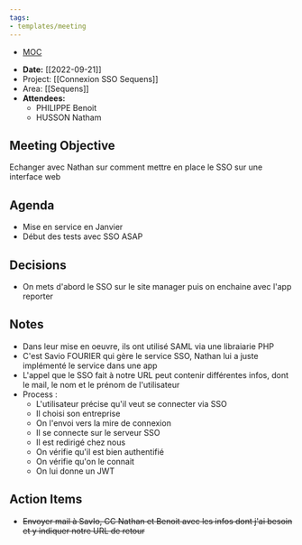 ```yaml
---
tags:
- templates/meeting
---
```

<nav aria-label="Breadcrumb" class="custom-breadcrumb">
    <ul>
        <li><a href="obsidian://advanced-uri?vault=Donaldo&filepath=MOC"> MOC</a></li>
    </ul>
</nav>

- **Date:**  [[2022-09-21]]
- Project: [[Connexion SSO Sequens]]
- Area: [[Sequens]]
- **Attendees:** 
	- PHILIPPE Benoit
	- HUSSON Natham

## Meeting Objective
Echanger avec Nathan sur comment mettre en place le SSO sur une interface web

## Agenda
- Mise en service en Janvier
- Début des tests avec SSO ASAP

## Decisions
- On mets d'abord le SSO sur le site manager puis on enchaine avec l'app reporter

## Notes
- Dans leur mise en oeuvre, ils ont utilisé SAML via une libraiarie PHP
- C'est Savio FOURIER qui gère le service SSO, Nathan lui a juste implémenté le service dans une app
- L'appel que le SSO fait à notre URL peut contenir différentes infos, dont le mail, le nom et le prénom de l'utilisateur
- Process : 
	- L'utilisateur précise qu'il veut se connecter via SSO
	- Il choisi son entreprise
	- On l'envoi vers la mire de connexion
	- Il se connecte sur le serveur SSO
	- Il est redirigé chez nous
	- On vérifie qu'il est bien authentifié
	- On vérifie qu'on le connait
	- On lui donne un JWT

## Action Items
- ~~Envoyer mail à SavIo, CC Nathan et Benoit avec les infos dont j'ai besoin et y indiquer notre URL de retour~~
